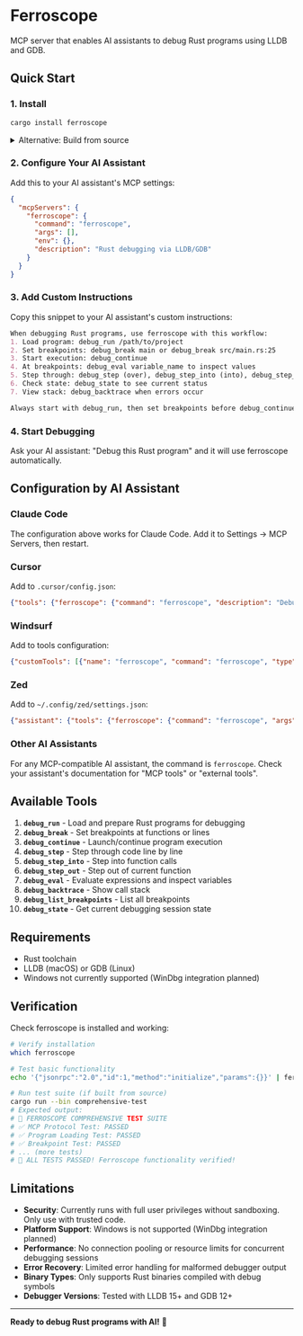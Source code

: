 # Ferroscope

MCP server that enables AI assistants to debug Rust programs using LLDB and GDB.

## Quick Start

### 1. Install

```bash
cargo install ferroscope
```

<details>
<summary>Alternative: Build from source</summary>

```bash
git clone https://github.com/douglance/ferroscope.git
cd ferroscope
cargo install --path .
```
</details>

### 2. Configure Your AI Assistant

Add this to your AI assistant's MCP settings:

```json
{
  "mcpServers": {
    "ferroscope": {
      "command": "ferroscope",
      "args": [],
      "env": {},
      "description": "Rust debugging via LLDB/GDB"
    }
  }
}
```

### 3. Add Custom Instructions

Copy this snippet to your AI assistant's custom instructions:

```markdown
When debugging Rust programs, use ferroscope with this workflow:
1. Load program: debug_run /path/to/project
2. Set breakpoints: debug_break main or debug_break src/main.rs:25
3. Start execution: debug_continue
4. At breakpoints: debug_eval variable_name to inspect values
5. Step through: debug_step (over), debug_step_into (into), debug_step_out (out)
6. Check state: debug_state to see current status
7. View stack: debug_backtrace when errors occur

Always start with debug_run, then set breakpoints before debug_continue.
```

### 4. Start Debugging

Ask your AI assistant: "Debug this Rust program" and it will use ferroscope automatically.

## Configuration by AI Assistant

### Claude Code
The configuration above works for Claude Code. Add it to Settings → MCP Servers, then restart.

### Cursor
Add to `.cursor/config.json`:
```json
{"tools": {"ferroscope": {"command": "ferroscope", "description": "Debug Rust programs"}}}
```

### Windsurf  
Add to tools configuration:
```json
{"customTools": [{"name": "ferroscope", "command": "ferroscope", "type": "mcp"}]}
```

### Zed
Add to `~/.config/zed/settings.json`:
```json
{"assistant": {"tools": {"ferroscope": {"command": "ferroscope", "args": []}}}}
```

### Other AI Assistants

For any MCP-compatible AI assistant, the command is `ferroscope`. Check your assistant's documentation for "MCP tools" or "external tools".

## Available Tools

1. **`debug_run`** - Load and prepare Rust programs for debugging
2. **`debug_break`** - Set breakpoints at functions or lines  
3. **`debug_continue`** - Launch/continue program execution
4. **`debug_step`** - Step through code line by line
5. **`debug_step_into`** - Step into function calls
6. **`debug_step_out`** - Step out of current function
7. **`debug_eval`** - Evaluate expressions and inspect variables
8. **`debug_backtrace`** - Show call stack
9. **`debug_list_breakpoints`** - List all breakpoints
10. **`debug_state`** - Get current debugging session state

## Requirements

- Rust toolchain
- LLDB (macOS) or GDB (Linux)
- Windows not currently supported (WinDbg integration planned)

## Verification

Check ferroscope is installed and working:

```bash
# Verify installation
which ferroscope

# Test basic functionality
echo '{"jsonrpc":"2.0","id":1,"method":"initialize","params":{}}' | ferroscope

# Run test suite (if built from source)
cargo run --bin comprehensive-test
# Expected output:
# 🧪 FERROSCOPE COMPREHENSIVE TEST SUITE
# ✅ MCP Protocol Test: PASSED
# ✅ Program Loading Test: PASSED
# ✅ Breakpoint Test: PASSED
# ... (more tests)
# 🎉 ALL TESTS PASSED! Ferroscope functionality verified!
```

## Limitations

- **Security**: Currently runs with full user privileges without sandboxing. Only use with trusted code.
- **Platform Support**: Windows is not supported (WinDbg integration planned)
- **Performance**: No connection pooling or resource limits for concurrent debugging sessions
- **Error Recovery**: Limited error handling for malformed debugger output
- **Binary Types**: Only supports Rust binaries compiled with debug symbols
- **Debugger Versions**: Tested with LLDB 15+ and GDB 12+

---

**Ready to debug Rust programs with AI!** 🦀